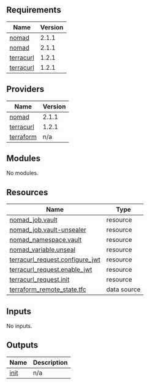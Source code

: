 <!-- BEGIN_TF_DOCS -->
## Requirements

| Name | Version |
|------|---------|
| <a name="requirement_nomad"></a> [nomad](#requirement\_nomad) | 2.1.1 |
| <a name="requirement_nomad"></a> [nomad](#requirement\_nomad) | 2.1.1 |
| <a name="requirement_terracurl"></a> [terracurl](#requirement\_terracurl) | 1.2.1 |
| <a name="requirement_terracurl"></a> [terracurl](#requirement\_terracurl) | 1.2.1 |

## Providers

| Name | Version |
|------|---------|
| <a name="provider_nomad"></a> [nomad](#provider\_nomad) | 2.1.1 |
| <a name="provider_terracurl"></a> [terracurl](#provider\_terracurl) | 1.2.1 |
| <a name="provider_terraform"></a> [terraform](#provider\_terraform) | n/a |

## Modules

No modules.

## Resources

| Name | Type |
|------|------|
| [nomad_job.vault](https://registry.terraform.io/providers/hashicorp/nomad/2.1.1/docs/resources/job) | resource |
| [nomad_job.vault-unsealer](https://registry.terraform.io/providers/hashicorp/nomad/2.1.1/docs/resources/job) | resource |
| [nomad_namespace.vault](https://registry.terraform.io/providers/hashicorp/nomad/2.1.1/docs/resources/namespace) | resource |
| [nomad_variable.unseal](https://registry.terraform.io/providers/hashicorp/nomad/2.1.1/docs/resources/variable) | resource |
| [terracurl_request.configure_jwt](https://registry.terraform.io/providers/devops-rob/terracurl/1.2.1/docs/resources/request) | resource |
| [terracurl_request.enable_jwt](https://registry.terraform.io/providers/devops-rob/terracurl/1.2.1/docs/resources/request) | resource |
| [terracurl_request.init](https://registry.terraform.io/providers/devops-rob/terracurl/1.2.1/docs/resources/request) | resource |
| [terraform_remote_state.tfc](https://registry.terraform.io/providers/hashicorp/terraform/latest/docs/data-sources/remote_state) | data source |

## Inputs

No inputs.

## Outputs

| Name | Description |
|------|-------------|
| <a name="output_init"></a> [init](#output\_init) | n/a |
<!-- END_TF_DOCS -->